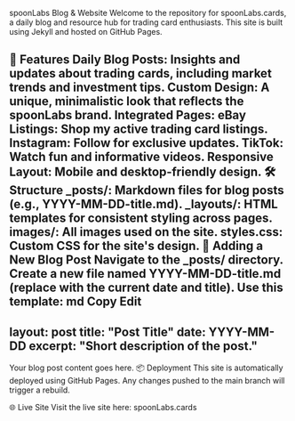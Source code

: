 spoonLabs Blog & Website
Welcome to the repository for spoonLabs.cards, a daily blog and resource hub for trading card enthusiasts. This site is built using Jekyll and hosted on GitHub Pages.

🚀 Features
Daily Blog Posts: Insights and updates about trading cards, including market trends and investment tips.
Custom Design: A unique, minimalistic look that reflects the spoonLabs brand.
Integrated Pages:
eBay Listings: Shop my active trading card listings.
Instagram: Follow for exclusive updates.
TikTok: Watch fun and informative videos.
Responsive Layout: Mobile and desktop-friendly design.
🛠️ Structure
_posts/: Markdown files for blog posts (e.g., YYYY-MM-DD-title.md).
_layouts/: HTML templates for consistent styling across pages.
images/: All images used on the site.
styles.css: Custom CSS for the site's design.
📝 Adding a New Blog Post
Navigate to the _posts/ directory.
Create a new file named YYYY-MM-DD-title.md (replace with the current date and title).
Use this template:
md
Copy
Edit
---
layout: post
title: "Post Title"
date: YYYY-MM-DD
excerpt: "Short description of the post."
---
Your blog post content goes here.
📦 Deployment
This site is automatically deployed using GitHub Pages. Any changes pushed to the main branch will trigger a rebuild.

🌐 Live Site
Visit the live site here: spoonLabs.cards
